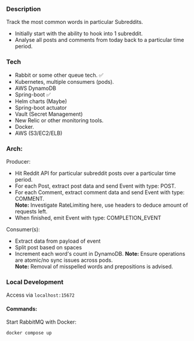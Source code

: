 ### Description
Track the most common words in particular Subreddits.
 - Initially start with the ability to hook into 1 subreddit.
 - Analyse all posts and comments from today back to a particular time period.

### Tech
- Rabbit or some other queue tech. ✅
- Kubernetes, multiple consumers (pods).
- AWS DynamoDB 
- Spring-boot ✅
- Helm charts (Maybe)
- Spring-boot actuator
- Vault (Secret Management)
- New Relic or other monitoring tools.
- Docker.
- AWS (S3/EC2/ELB)

### Arch:

Producer:
- Hit Reddit API for particular subreddit posts over a particular time period.
- For each Post, extract post data and send Event with type: POST.
- For each Comment, extract comment data and send Event with type: COMMENT.  
**Note:** Investigate RateLimiting here, use headers to deduce amount of requests left.  
- When finished, emit Event with type: COMPLETION_EVENT

Consumer(s):
- Extract data from payload of event
- Split post based on spaces
- Increment each word's count in DynamoDB.
**Note:** Ensure operations are atomic/no sync issues across pods.  
**Note:** Removal of misspelled words and prepositions is advised.

### Local Development
Access via `localhost:15672`

#### Commands:

Start RabbitMQ with Docker:
```
docker compose up
```